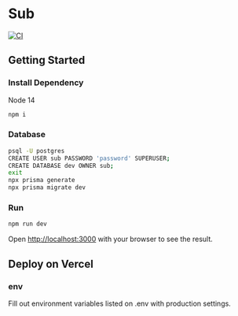 # Sub

[![CI](https://github.com/submarine-kr/sub/actions/workflows/ci.yml/badge.svg)](https://github.com/submarine-kr/sub/actions/workflows/ci.yml)

## Getting Started

### Install Dependency

Node 14

```bash
npm i
```

### Database

```bash
psql -U postgres
CREATE USER sub PASSWORD 'password' SUPERUSER;
CREATE DATABASE dev OWNER sub;
exit
npx prisma generate
npx prisma migrate dev
```

### Run

```bash
npm run dev
```
Open [http://localhost:3000](http://localhost:3000) with your browser to see the result.

## Deploy on Vercel

### env
Fill out environment variables listed on .env with production settings.
